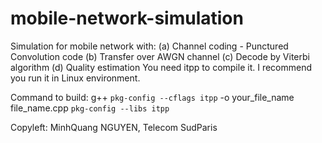 # mobile-network-simulation
Simulation for mobile network with: (a) Channel coding - Punctured Convolution code (b) Transfer over AWGN channel (c) Decode by Viterbi algorithm (d) Quality estimation
You need itpp to compile it.
I recommend you run it in Linux environment.

Command to build: 
g++ `pkg-config --cflags itpp` -o your_file_name file_name.cpp `pkg-config --libs itpp`

Copyleft: MinhQuang NGUYEN, Telecom SudParis
